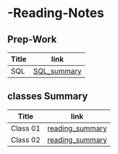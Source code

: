 # -Reading-Notes
## Prep-Work
| Title       | link                           |
| ----------- | ---                            |
| SQL         | [SQL_summary](./sql_readme.md) |



## classes Summary
| Title       | link                                  |
| ----------- | ---                                   |
| Class 01    | [reading_summary](./class01-readme.md) |
| Class 02    | [reading_summary](./class02-readme.md) |

